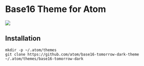 # Base16 Theme for Atom

![](https://gist.github.com/wfarr/b7e57aa178fbca6519af/raw/b29d8fd9709da997380263d05d1c2b26dfb73967/Screen+Shot+2013-08-10+at+9.17.41+PM.png)

## Installation

```
mkdir -p ~/.atom/themes
git clone https://github.com/atom/base16-tomorrow-dark-theme ~/.atom/themes/base16-tomorrow-dark
```
